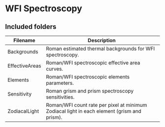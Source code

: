 # WFI Spectroscopy

## Included folders

| Filename| Description|
|---------|------------|
| Backgrounds          | Roman estimated thermal backgrounds for WFI spectroscopy.|
| EffectiveAreas       | Roman/WFI spectroscopic effective area curves.|
| Elements             | Roman/WFI spectroscopic elements parameters.|
| Sensitivity          | Roman grism and prism spectroscopy sensitivities.|
| ZodiacalLight        | Roman/WFI count rate per pixel at minimum Zodiacal light in each element (grism and prism). |